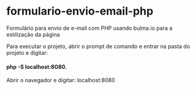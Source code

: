 # formulario-envio-email-php

Formulário para envio de e-mail com PHP usando bulma.io para a estilização da página

Para executar o projeto, abrir o prompt de comando e entrar na pasta do projeto e digitar: 

#### php -S localhost:8080.

Abrir o navegador e digitar: localhost:8080
